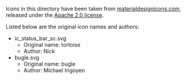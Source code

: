 Icons in this directory have been taken from [materialdesignicons.com](https://materialdesignicons.com/),
released under the [Apache 2.0 license](https://www.apache.org/licenses/LICENSE-2.0).

Listed below are the original icon names and authors:

- ic\_status\_bar\_sc.svg
    - Original name: tortoise
    - Author: Nick
- bugle.svg
    - Original name: bugle
    - Author: Michael Irigoyen
